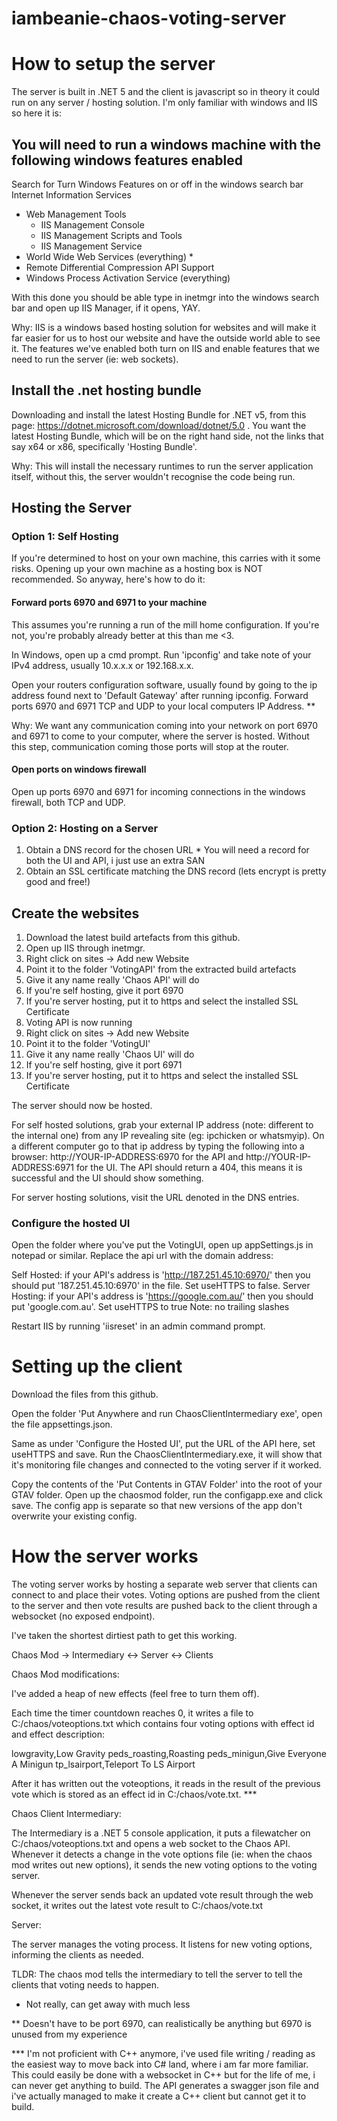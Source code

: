 # iambeanie-chaos-voting-server

# How to setup the server

The server is built in .NET 5 and the client is javascript so in theory it could run on any server / hosting solution. I'm only familiar with windows and IIS so here it is:

## You will need to run a windows machine with the following windows features enabled
Search for Turn Windows Features on or off in the windows search bar
Internet Information Services
- Web Management Tools
  - IIS Management Console
  - IIS Management Scripts and Tools
  - IIS Management Service
- World Wide Web Services (everything) *
- Remote Differential Compression API Support
- Windows Process Activation Service (everything)

With this done you should be able type in inetmgr into the windows search bar and open up IIS Manager, if it opens, YAY. 

Why: IIS is a windows based hosting solution for websites and will make it far easier for us to host our website and have the outside world able to see it. The features we've enabled both turn on IIS and enable features that we need to run the server (ie: web sockets).

## Install the .net hosting bundle

Downloading and install the latest Hosting Bundle for .NET v5, from this page: https://dotnet.microsoft.com/download/dotnet/5.0 . You want the latest Hosting Bundle, which will be on the right hand side, not the links that say x64 or x86, specifically 'Hosting Bundle'. 

Why: This will install the necessary runtimes to run the server application itself, without this, the server wouldn't recognise the code being run.

## Hosting the Server

### Option 1: Self Hosting

If you're determined to host on your own machine, this carries with it some risks. Opening up your own machine as a hosting box is NOT recommended. So anyway, here's how to do it:

#### Forward ports 6970 and 6971 to your machine

This assumes you're running a run of the mill home configuration. If you're not, you're probably already better at this than me <3.

In Windows, open up a cmd prompt. Run 'ipconfig' and take note of your IPv4 address, usually 10.x.x.x or 192.168.x.x.

Open your routers configuration software, usually found by going to the ip address found next to 'Default Gateway' after running ipconfig. Forward ports 6970 and 6971 TCP and UDP to your local computers IP Address. **

Why: We want any communication coming into your network on port 6970 and 6971 to come to your computer, where the server is hosted. Without this step, communication coming those ports will stop at the router.

#### Open ports on windows firewall

Open up ports 6970 and 6971 for incoming connections in the windows firewall, both TCP and UDP.

### Option 2: Hosting on a Server

  1. Obtain a DNS record for the chosen URL
    * You will need a record for both the UI and API, i just use an extra SAN
  2. Obtain an SSL certificate matching the DNS record (lets encrypt is pretty good and free!)

## Create the websites

1. Download the latest build artefacts from this github.
2. Open up IIS through inetmgr.
3. Right click on sites -> Add new Website
4. Point it to the folder 'VotingAPI' from the extracted build artefacts
5. Give it any name really 'Chaos API' will do
6. If you're self hosting, give it port 6970
7. If you're server hosting, put it to https and select the installed SSL Certificate
8. Voting API is now running
9. Right click on sites -> Add new Website
10. Point it to the folder 'VotingUI'
11. Give it any name really 'Chaos UI' will do
12. If you're self hosting, give it port 6971
13. If you're server hosting, put it to https and select the installed SSL Certificate

The server should now be hosted.

For self hosted solutions, grab your external IP address (note: different to the internal one) from any IP revealing site (eg: ipchicken or whatsmyip). On a different computer go to that ip address by typing the following into a browser: http://YOUR-IP-ADDRESS:6970 for the API and http://YOUR-IP-ADDRESS:6971 for the UI. The API should return a 404, this means it is successful and the UI should show something.

For server hosting solutions, visit the URL denoted in the DNS entries.

### Configure the hosted UI

Open the folder where you've put the VotingUI, open up appSettings.js in notepad or similar. Replace the api url with the domain address:

Self Hosted: if your API's address is 'http://187.251.45.10:6970/' then you should put '187.251.45.10:6970' in the file. Set useHTTPS to false.
Server Hosting: if your API's address is 'https://google.com.au/' then you should put 'google.com.au'. Set useHTTPS to true
Note: no trailing slashes

Restart IIS by running 'iisreset' in an admin command prompt.


# Setting up the client

Download the files from this github.

Open the folder 'Put Anywhere and run ChaosClientIntermediary exe', open the file appsettings.json.

Same as under 'Configure the Hosted UI', put the URL of the API here, set useHTTPS and save. Run the ChaosClientIntermediary.exe, it will show that it's monitoring file changes and connected to the voting server if it worked.

Copy the contents of the 'Put Contents in GTAV Folder' into the root of your GTAV folder. Open up the chaosmod folder, run the configapp.exe and click save. The config app is separate so that new versions of the app don't overwrite your existing config.




# How the server works

The voting server works by hosting a separate web server that clients can connect to and place their votes. Voting options are pushed from the client to the server and then vote results are pushed back to the client through a websocket (no exposed endpoint).

I've taken the shortest dirtiest path to get this working.

Chaos Mod -> Intermediary <-> Server <-> Clients

Chaos Mod modifications:

I've added a heap of new effects (feel free to turn them off).

Each time the timer countdown reaches 0, it writes a file to C:/chaos/voteoptions.txt which contains four voting options with effect id and effect description:

lowgravity,Low Gravity
peds_roasting,Roasting
peds_minigun,Give Everyone A Minigun
tp_lsairport,Teleport To LS Airport

After it has written out the voteoptions, it reads in the result of the previous vote which is stored as an effect id in C:/chaos/vote.txt. ***

Chaos Client Intermediary:

The Intermediary is a .NET 5 console application, it puts a filewatcher on C:/chaos/voteoptions.txt and opens a web socket to the Chaos API. Whenever it detects a change in the vote options file (ie: when the chaos mod writes out new options), it sends the new voting options to the voting server.

Whenever the server sends back an updated vote result through the web socket, it writes out the latest vote result to C:/chaos/vote.txt

Server:

The server manages the voting process. It listens for new voting options, informing the clients as needed.

TLDR: The chaos mod tells the intermediary to tell the server to tell the clients that voting needs to happen.


* Not really, can get away with much less

** Doesn't have to be port 6970, can realistically be anything but 6970 is unused from my experience

*** I'm not proficient with C++ anymore, i've used file writing / reading as the easiest way to move back into C# land, where i am far more familiar. This could easily be done with a websocket in C++ but for the life of me, i can never get anything to build. The API generates a swagger json file and i've actually managed to make it create a C++ client but cannot get it to build.
